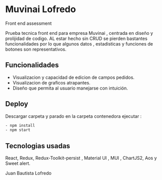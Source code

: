 
# Muvinai Lofredo

Front end assessment


Prueba tecnica front end para empresa Muvinai , centrada en diseño y prolijidad de codigo.
AL estar hecho sin CRUD se pierden bastantes funcionalidades por lo que algunos datos , estadisticas y funciones de botones son representativos.

## Funcionalidades

- Visualizacion y capacidad de edicion de campos pedidos.
- Visualizacion de graficos atrapantes.
- Diseño que permita al usuario manejarse con intuición.



## Deploy

Descargar carpeta y parado en la carpeta contenedora ejecutar :

```bash
- npm install
- npm start
```

## Tecnologias usadas

 React, Redux, Redux-Toolkit-persist , Material UI , MUI , ChartJS2, Aos y Sweet alert.

Juan Bautista Lofredo

